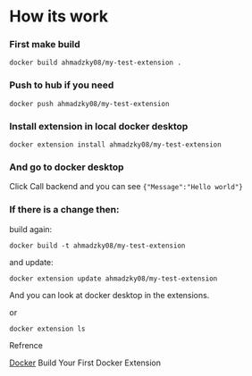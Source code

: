 # How its work

### First make build
`docker build ahmadzky08/my-test-extension .`

### Push to hub if you need
`docker push ahmadzky08/my-test-extension`

### Install extension in local docker desktop
`docker extension install ahmadzky08/my-test-extension`

### And go to docker desktop

Click Call backend and you can see `{"Message":"Hello world"}`

### If there is a change then:

build again:

`docker build -t ahmadzky08/my-test-extension`

and update:

`docker extension update ahmadzky08/my-test-extension`

And you can look at docker desktop in the extensions.

or

`docker extension ls`

Refrence

[Docker](https://www.docker.com/blog/build-your-first-docker-extension/?utm_campaign=2022-05-19-brnd-extensionhowtoblog&utm_medium=blog&utm_source=linkedin) Build Your First Docker Extension